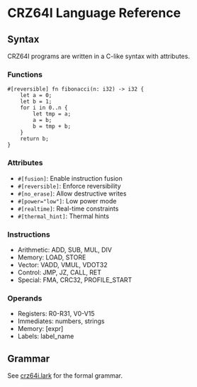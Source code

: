 # CRZ64I Language Reference

## Syntax

CRZ64I programs are written in a C-like syntax with attributes.

### Functions

```crz
#[reversible] fn fibonacci(n: i32) -> i32 {
    let a = 0;
    let b = 1;
    for i in 0..n {
        let tmp = a;
        a = b;
        b = tmp + b;
    }
    return b;
}
```

### Attributes

- `#[fusion]`: Enable instruction fusion
- `#[reversible]`: Enforce reversibility
- `#[no_erase]`: Allow destructive writes
- `#[power="low"]`: Low power mode
- `#[realtime]`: Real-time constraints
- `#[thermal_hint]`: Thermal hints

### Instructions

- Arithmetic: ADD, SUB, MUL, DIV
- Memory: LOAD, STORE
- Vector: VADD, VMUL, VDOT32
- Control: JMP, JZ, CALL, RET
- Special: FMA, CRC32, PROFILE_START

### Operands

- Registers: R0-R31, V0-V15
- Immediates: numbers, strings
- Memory: [expr]
- Labels: label_name

## Grammar

See [crz64i.lark](../src/crz/compiler/crz64i.lark) for the formal grammar.
